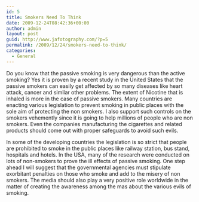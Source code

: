 ```yaml
---
id: 5
title: Smokers Need To Think
date: 2009-12-24T08:42:36+00:00
author: admin
layout: post
guid: http://www.jafotography.com/?p=5
permalink: /2009/12/24/smokers-need-to-think/
categories:
  - General
---
```

Do you know that the passive smoking is very dangerous than the active smoking? Yes it is proven by a recent study in the United States that the passive smokers can easily get affected by so many diseases like heart attack, cancer and similar other problems. The extent of Nicotine that is inhaled is more in the case of passive smokers. Many countries are enacting various legislation to prevent smoking in public places with the sole aim of protecting the non smokers. I also support such controls on the smokers vehemently since it is going to help millions of people who are non smokers. Even the companies manufacturing the cigarettes and related products should come out with proper safeguards to avoid such evils.

In some of the developing countries the legislation is so strict that people are prohibited to smoke in the public places like railway station, bus stand, hospitals and hotels. In the USA, many of the research were conducted on lots of non-smokers to prove the ill effects of passive smoking. One step ahead I will suggest that the governmental agencies must stipulate exorbitant penalties on those who smoke and add to the misery of non smokers. The media should also play a very positive role worldwide in the matter of creating the awareness among the mas about the various evils of smoking.